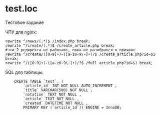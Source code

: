 # test.loc
Тестовое задание

ЧПУ для nginx: 

    rewrite ^/news/(.*)$ /index.php break;
    rewrite ^/create/(.*)$ /create_article.php break;     
    #эти 2 редиректа не работают, пока не разобрался в причине
    rewrite ^/create/([0-9]+)-([a-z0-9\-]+)?$ /create_article.php?id=$1 break;    
    rewrite ^/([0-9]+)-([a-z0-9\-]+)/?$ /full_article.php?id=$1 break;

SQL для таблицы: 

		CREATE TABLE `test`. ( 
			`article_id` INT NOT NULL AUTO_INCREMENT , 
			`title` VARCHAR(500) NOT NULL , 
			`notation` TEXT NOT NULL , 
			`article` TEXT NOT NULL , 
			`created` DATETIME NOT NULL , 
			PRIMARY KEY (`article_id`)) ENGINE = InnoDB;
